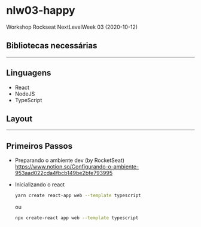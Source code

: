 # nlw03-happy
Workshop Rockseat NextLevelWeek 03 (2020-10-12)

## Bibliotecas necessárias

---

## Linguagens

* React
* NodeJS
* TypeScript

## Layout

---

## Primeiros Passos

* Preparando o ambiente dev (by RocketSeat) <https://www.notion.so/Configurando-o-ambiente-953aad022cda4fbcb149be2bfe793995>

* Inicializando o react

    ```bash
    yarn create react-app web --template typescript
    ```

    ou

    ```bash
    npx create-react app web --template typescript
    ```
